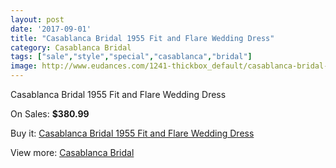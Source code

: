 ```yaml
---
layout: post
date: '2017-09-01'
title: "Casablanca Bridal 1955 Fit and Flare Wedding Dress"
category: Casablanca Bridal
tags: ["sale","style","special","casablanca","bridal"]
image: http://www.eudances.com/1241-thickbox_default/casablanca-bridal-1955-fit-and-flare-wedding-dress.jpg
---
```

Casablanca Bridal 1955 Fit and Flare Wedding Dress

On Sales: **$380.99**
<a href="https://www.eudances.com/en/casablanca-bridal/440-casablanca-bridal-1955-fit-and-flare-wedding-dress.html"><amp-img layout="responsive" width="600" height="600" src="//www.eudances.com/1241-thickbox_default/casablanca-bridal-1955-fit-and-flare-wedding-dress.jpg" alt="Casablanca Bridal 1955 Fit and Flare Wedding Dress 0" /></a>
<a href="https://www.eudances.com/en/casablanca-bridal/440-casablanca-bridal-1955-fit-and-flare-wedding-dress.html"><amp-img layout="responsive" width="600" height="600" src="//www.eudances.com/1243-thickbox_default/casablanca-bridal-1955-fit-and-flare-wedding-dress.jpg" alt="Casablanca Bridal 1955 Fit and Flare Wedding Dress 1" /></a>
<a href="https://www.eudances.com/en/casablanca-bridal/440-casablanca-bridal-1955-fit-and-flare-wedding-dress.html"><amp-img layout="responsive" width="600" height="600" src="//www.eudances.com/1242-thickbox_default/casablanca-bridal-1955-fit-and-flare-wedding-dress.jpg" alt="Casablanca Bridal 1955 Fit and Flare Wedding Dress 2" /></a>

Buy it: [Casablanca Bridal 1955 Fit and Flare Wedding Dress](https://www.eudances.com/en/casablanca-bridal/440-casablanca-bridal-1955-fit-and-flare-wedding-dress.html "Casablanca Bridal 1955 Fit and Flare Wedding Dress")

View more: [Casablanca Bridal](https://www.eudances.com/en/4-casablanca-bridal "Casablanca Bridal")